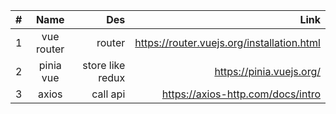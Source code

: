 | #   |    Name    |              Des |                                       Link |
| :-- | :--------: | ---------------: | -----------------------------------------: |
| 1   | vue router |           router | https://router.vuejs.org/installation.html |
| 2   | pinia vue  | store like redux |                   https://pinia.vuejs.org/ |
| 3   |   axios    |         call api |          https://axios-http.com/docs/intro |

